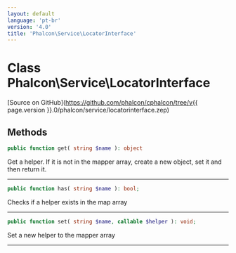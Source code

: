 ```yaml
---
layout: default
language: 'pt-br'
version: '4.0'
title: 'Phalcon\Service\LocatorInterface'
---
```


# Class **Phalcon\Service\LocatorInterface**

[Source on GitHub](https://github.com/phalcon/cphalcon/tree/v{{ page.version }}.0/phalcon/service/locatorinterface.zep)

## Methods

```php
public function get( string $name ): object
```

Get a helper. If it is not in the mapper array, create a new object, set it and then return it.

* * *

```php
public function has( string $name ): bool;
```

Checks if a helper exists in the map array

* * *

```php
public function set( string $name, callable $helper ): void;
```

Set a new helper to the mapper array

* * *